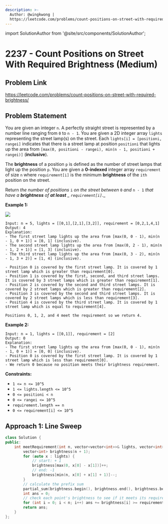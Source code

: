 ```yaml
---
description: >-
  Author: @wingkwong |
  https://leetcode.com/problems/count-positions-on-street-with-required-brightness/
---
```


import SolutionAuthor from '@site/src/components/SolutionAuthor';

# 2237 - Count Positions on Street With Required Brightness (Medium)

## Problem Link

https://leetcode.com/problems/count-positions-on-street-with-required-brightness/

## Problem Statement

You are given an integer `n`. A perfectly straight street is represented by a number line ranging from `0` to `n - 1`. You are given a 2D integer array `lights` representing the street lamp(s) on the street. Each `lights[i] = [positioni, rangei]` indicates that there is a street lamp at position `positioni` that lights up the area from `[max(0, positioni - rangei), min(n - 1, positioni + rangei)]` (**inclusive**).

The **brightness** of a position `p` is defined as the number of street lamps that light up the position `p`. You are given a **0-indexed** integer array `requirement` of size `n` where `requirement[i]` is the minimum **brightness** of the `ith` position on the street.

Return _the number of positions_ `i` _on the street between_ `0` _and_ `n - 1` _that have a **brightness** of **at least** _ `requirement[i]`_._



**Example 1:**

![](https://assets.leetcode.com/uploads/2022/04/11/screenshot-2022-04-11-at-22-24-43-diagramdrawio-diagramsnet.png)

```
Input: n = 5, lights = [[0,1],[2,1],[3,2]], requirement = [0,2,1,4,1]
Output: 4
Explanation:
- The first street lamp lights up the area from [max(0, 0 - 1), min(n - 1, 0 + 1)] = [0, 1] (inclusive).
- The second street lamp lights up the area from [max(0, 2 - 1), min(n - 1, 2 + 1)] = [1, 3] (inclusive).
- The third street lamp lights up the area from [max(0, 3 - 2), min(n - 1, 3 + 2)] = [1, 4] (inclusive).

- Position 0 is covered by the first street lamp. It is covered by 1 street lamp which is greater than requirement[0].
- Position 1 is covered by the first, second, and third street lamps. It is covered by 3 street lamps which is greater than requirement[1].
- Position 2 is covered by the second and third street lamps. It is covered by 2 street lamps which is greater than requirement[2].
- Position 3 is covered by the second and third street lamps. It is covered by 2 street lamps which is less than requirement[3].
- Position 4 is covered by the third street lamp. It is covered by 1 street lamp which is equal to requirement[4].

Positions 0, 1, 2, and 4 meet the requirement so we return 4.
```

**Example 2:**

```
Input: n = 1, lights = [[0,1]], requirement = [2]
Output: 0
Explanation:
- The first street lamp lights up the area from [max(0, 0 - 1), min(n - 1, 0 + 1)] = [0, 0] (inclusive).
- Position 0 is covered by the first street lamp. It is covered by 1 street lamp which is less than requirement[0].
- We return 0 because no position meets their brightness requirement.
```

**Constraints:**

* `1 <= n <= 10^5`
* `1 <= lights.length <= 10^5`
* `0 <= positioni < n`
* `0 <= rangei <= 10^5`
* `requirement.length == n`
* `0 <= requirement[i] <= 10^5`

## Approach 1: Line Sweep

<SolutionAuthor name="@wingkwong"/>

```cpp
class Solution {
public:
    int meetRequirement(int n, vector<vector<int>>& lights, vector<int>& requirement) {
        vector<int> brightness(n + 1);
        for (auto x : lights) {
            // start: + 1
            brightness[max(0, x[0] - x[1])]++;
            // end: -1
            brightness[min(n, x[0] + x[1] + 1)]--;
        }
        // calculate the prefix sum
        partial_sum(brightness.begin(), brightness.end(), brightness.begin());
        int ans = 0;
        // check each point's brightness to see if it meets its requirement
        for (int i = 0; i < n; i++) ans += brightness[i] >= requirement[i];
        return ans;
    }
};
```
